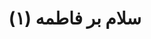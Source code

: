 ---
title: سلام بر فاطمه (۱)
content:
    items: '@self.children'
body_classes: 'title-center title-h1h2'
twig_first: true
process:
    twig: true
---